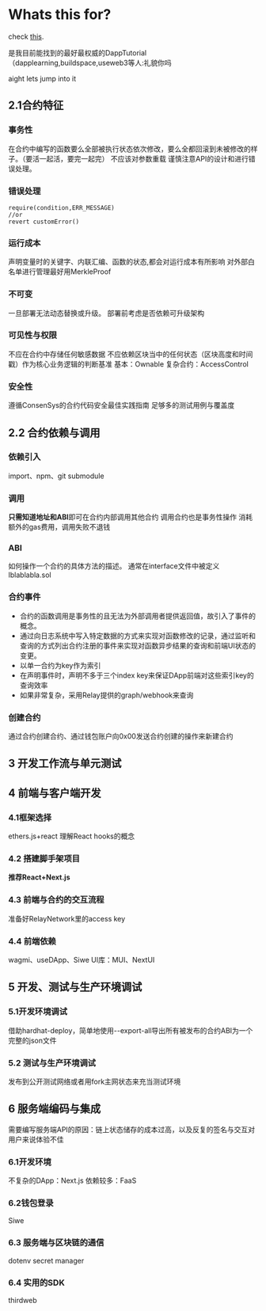 # Whats this for?

check [this](https://guoyu.mirror.xyz/RD-xkpoxasAU7x5MIJmiCX4gll3Cs0pAd5iM258S1Ek).

是我目前能找到的最好最权威的DappTutorial（dapplearning,buildspace,useweb3等人:礼貌你吗

aight lets jump into it

## 2.1合约特征

### 事务性
在合约中编写的函数要么全部被执行状态依次修改，要么全都回滚到未被修改的样子。（要活一起活，要完一起完）
不应该对参数重载
谨慎注意API的设计和进行错误处理。

### 错误处理
```solidity
require(condition,ERR_MESSAGE)
//or
revert customError()
```
### 运行成本
声明变量时的关键字、内联汇编、函数的状态,都会对运行成本有所影响
对外部白名单进行管理最好用MerkleProof

### 不可变
一旦部署无法动态替换或升级。
部署前考虑是否依赖可升级架构
### 可见性与权限
不应在合约中存储任何敏感数据
不应依赖区块当中的任何状态（区块高度和时间戳）作为核心业务逻辑的判断基准
基本：Ownable
复杂合约：AccessControl

### 安全性
遵循ConsenSys的合约代码安全最佳实践指南
足够多的测试用例与覆盖度

## 2.2 合约依赖与调用

### 依赖引入
import、npm、git submodule

### 调用
**只需知道地址和ABI**即可在合约内部调用其他合约
调用合约也是事务性操作
消耗额外的gas费用，调用失败不退钱
### ABI
如何操作一个合约的具体方法的描述。
通常在interface文件中被定义
Iblablabla.sol
### 合约事件
* 合约的函数调用是事务性的且无法为外部调用者提供返回值，故引入了事件的概念。
* 通过向日志系统中写入特定数据的方式来实现对函数修改的记录，通过监听和查询的方式列出合约注册的事件来实现对函数异步结果的查询和前端UI状态的变更。
* 以单一合约为key作为索引
* 在声明事件时，声明不多于三个index key来保证DApp前端对这些索引key的查询效率
* 如果非常复杂，采用Relay提供的graph/webhook来查询

### 创建合约
通过合约创建合约、通过钱包账户向0x00发送合约创建的操作来新建合约

## 3 开发工作流与单元测试


## 4 前端与客户端开发
### 4.1框架选择
ethers.js+react
理解React hooks的概念
### 4.2 搭建脚手架项目
**推荐React+Next.js**
### 4.3 前端与合约的交互流程
准备好RelayNetwork里的access key

### 4.4 前端依赖
wagmi、useDApp、Siwe
UI库：MUI、NextUI


## 5 开发、测试与生产环境调试
### 5.1开发环境调试
借助hardhat-deploy，简单地使用--export-all导出所有被发布的合约ABI为一个完整的json文件
 ### 5.2 测试与生产环境调试
 发布到公开测试网络或者用fork主网状态来充当测试环境

 ## 6 服务端编码与集成
 需要编写服务端API的原因：链上状态储存的成本过高，以及反复的签名与交互对用户来说体验不佳

 ### 6.1开发环境
 不复杂的DApp：Next.js
 依赖较多：FaaS

 ### 6.2钱包登录
 Siwe
 ### 6.3 服务端与区块链的通信
 dotenv
 secret manager
 ### 6.4 实用的SDK
 thirdweb
